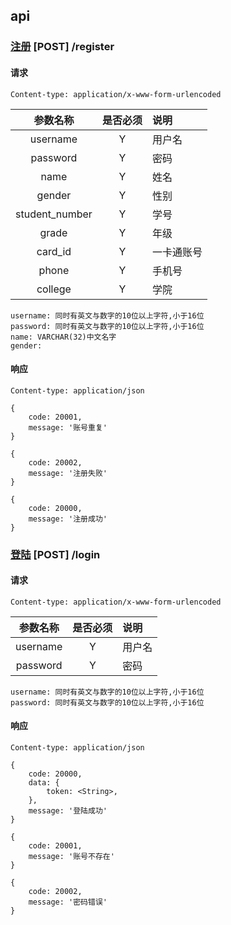 ## api
### [注册](#注册) [POST] /register
#### 请求
`Content-type: application/x-www-form-urlencoded`

参数名称 | 是否必须 | 说明 
:-:|:-:|:--
username|Y|用户名
password|Y|密码
name|Y|姓名
gender|Y|性别
student_number|Y|学号
grade|Y|年级
card_id|Y|一卡通账号
phone|Y|手机号
college|Y|学院
```
username: 同时有英文与数字的10位以上字符,小于16位
password: 同时有英文与数字的10位以上字符,小于16位
name: VARCHAR(32)中文名字
gender: 
```
#### 响应
`Content-type: application/json`
```
{
    code: 20001,
    message: '账号重复'
}

{
    code: 20002,
    message: '注册失败'
}

{
    code: 20000,
    message: '注册成功'
}
```

### [登陆](#登陆) [POST] /login
#### 请求
`Content-type: application/x-www-form-urlencoded`

参数名称 | 是否必须 | 说明 
:-:|:-:|:--
username|Y|用户名
password|Y|密码
```
username: 同时有英文与数字的10位以上字符,小于16位
password: 同时有英文与数字的10位以上字符,小于16位
```
#### 响应
`Content-type: application/json`
```
{
    code: 20000,
    data: {
        token: <String>,
    },
    message: '登陆成功'
}

{
    code: 20001,
    message: '账号不存在'
}

{
    code: 20002,
    message: '密码错误'
}
```
